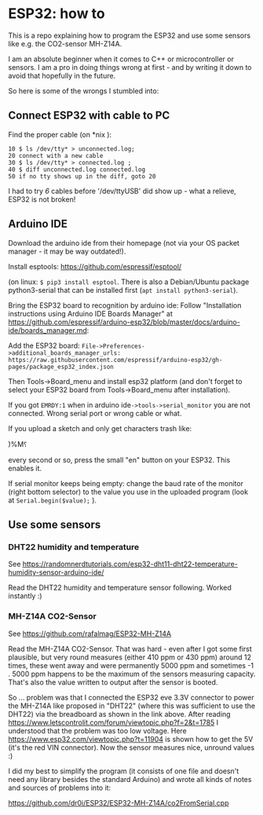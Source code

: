 # ESP32: how to

This is a repo explaining how to program the ESP32 and use some sensors like
e.g. the CO2-sensor MH-Z14A.

I am an absolute beginner when it comes to C++ or microcontroller or sensors.
I am a pro in doing things wrong at first - and by writing it down to
avoid that hopefully in the future.

So here is some of the wrongs I stumbled into:

## Connect ESP32 with cable to PC
Find the proper cable (on \*nix ):

```basic
10 $ ls /dev/tty* > unconnected.log; 
20 connect with a new cable
30 $ ls /dev/tty* > connected.log ; 
40 $ diff unconnected.log connected.log
50 if no tty shows up in the diff, goto 20
```

I had to try *6* cables before '/dev/ttyUSB' did show up - what a relieve, ESP32
is not broken!

## Arduino IDE
Download the arduino ide from their homepage (not via your OS packet
manager - it may be way outdated!). 

Install esptools: https://github.com/espressif/esptool/

(on linux: `$ pip3 install esptool`. 
There is also a Debian/Ubuntu package python3-serial that can be installed first (`apt install python3-serial`).

Bring the ESP32 board to recognition by arduino ide:
Follow "Installation instructions using Arduino IDE Boards Manager" at
https://github.com/espressif/arduino-esp32/blob/master/docs/arduino-ide/boards_manager.md:

Add the ESP32 board: `File->Preferences->additional_boards_manager_urls: https://raw.githubusercontent.com/espressif/arduino-esp32/gh-pages/package_esp32_index.json`

Then Tools->Board_menu and install esp32 platform (and don't forget to select
your ESP32 board from Tools->Board_menu after installation).

If you got `EMRDY:1` when in arduino ide`->tools->serial_monitor` you are not
connected. Wrong serial port or wrong cable or what.

If you upload a sketch and only get characters trash like:

)%M⸮

every second or so, press the small "en" button on your ESP32. This enables it.

If serial monitor keeps being empty: change the baud rate of the monitor (right bottom selector)
to the value you use in the uploaded program (look at ```Serial.begin($value);``` ).

## Use some sensors

### DHT22 humidity and temperature
See https://randomnerdtutorials.com/esp32-dht11-dht22-temperature-humidity-sensor-arduino-ide/

Read the DHT22 humidity and temperature sensor following. Worked instantly :)

### MH-Z14A CO2-Sensor
See https://github.com/rafalmag/ESP32-MH-Z14A

Read the MH-Z14A CO2-Sensor. That was hard - even after I got some first plausible,
but very round measures (either 410 ppm or 430 ppm) around 12 times, these went away
and were permanently 5000 ppm and sometimes -1 . 5000 ppm happens to be the  maximum of the sensors
measuring capacity. That's also the value written to output after the sensor is
booted. 

So ... problem was that I connected
the ESP32 eve 3.3V connector to power the MH-Z14A like proposed in "DHT22" (where
this was sufficient to use the DHT22) via the breadboard as shown in the link
above. After reading
https://www.letscontrolit.com/forum/viewtopic.php?f=2&t=1785 I understood
that the problem was too low voltage. Here 
https://www.esp32.com/viewtopic.php?t=11904 is shown how to get the 5V (it's
the red VIN connector). Now the sensor measures nice, unround values :)

I did my best to simplify the program (it consists of one file and doesn't need
any library besides the standard Arduino) and wrote all kinds of notes and
sources of problems into it: 

https://github.com/dr0i/ESP32/ESP32-MH-Z14A/co2FromSerial.cpp
